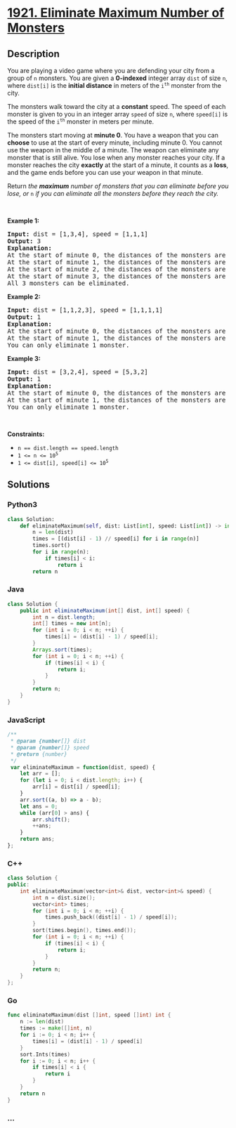 # [1921. Eliminate Maximum Number of Monsters](https://leetcode.com/problems/eliminate-maximum-number-of-monsters)



## Description

<p>You are playing a video game where you are defending your city from a group of <code>n</code> monsters. You are given a <strong>0-indexed</strong> integer array <code>dist</code> of size <code>n</code>, where <code>dist[i]</code> is the <strong>initial distance</strong> in meters of the <code>i<sup>th</sup></code> monster from the city.</p>

<p>The monsters walk toward the city at a <strong>constant</strong> speed. The speed of each monster is given to you in an integer array <code>speed</code> of size <code>n</code>, where <code>speed[i]</code> is the speed of the <code>i<sup>th</sup></code> monster in meters per minute.</p>

<p>The monsters start moving at <strong>minute 0</strong>. You have a weapon that you can <strong>choose</strong> to use at the start of every minute, including minute 0. You cannot use the weapon in the middle of a minute. The weapon can eliminate any monster that is still alive. You lose when any monster reaches your city. If a monster reaches the city <strong>exactly</strong> at the start of a minute, it counts as a <strong>loss</strong>, and the game ends before you can use your weapon in that minute.</p>

<p>Return <em>the <strong>maximum</strong> number of monsters that you can eliminate before you lose, or </em><code>n</code><em> if you can eliminate all the monsters before they reach the city.</em></p>

<p>&nbsp;</p>
<p><strong>Example 1:</strong></p>

<pre>
<strong>Input:</strong> dist = [1,3,4], speed = [1,1,1]
<strong>Output:</strong> 3
<strong>Explanation:</strong>
At the start of minute 0, the distances of the monsters are [1,3,4], you eliminate the first monster.
At the start of minute 1, the distances of the monsters are [X,2,3], you don&#39;t do anything.
At the start of minute 2, the distances of the monsters are [X,1,2], you eliminate the second monster.
At the start of minute 3, the distances of the monsters are [X,X,1], you eliminate the third monster.
All 3 monsters can be eliminated.</pre>

<p><strong>Example 2:</strong></p>

<pre>
<strong>Input:</strong> dist = [1,1,2,3], speed = [1,1,1,1]
<strong>Output:</strong> 1
<strong>Explanation:</strong>
At the start of minute 0, the distances of the monsters are [1,1,2,3], you eliminate the first monster.
At the start of minute 1, the distances of the monsters are [X,0,1,2], so you lose.
You can only eliminate 1 monster.
</pre>

<p><strong>Example 3:</strong></p>

<pre>
<strong>Input:</strong> dist = [3,2,4], speed = [5,3,2]
<strong>Output:</strong> 1
<strong>Explanation:</strong>
At the start of minute 0, the distances of the monsters are [3,2,4], you eliminate the first monster.
At the start of minute 1, the distances of the monsters are [X,0,2], so you lose.
You can only eliminate 1 monster.
</pre>

<p>&nbsp;</p>
<p><strong>Constraints:</strong></p>

<ul>
	<li><code>n == dist.length == speed.length</code></li>
	<li><code>1 &lt;= n &lt;= 10<sup>5</sup></code></li>
	<li><code>1 &lt;= dist[i], speed[i] &lt;= 10<sup>5</sup></code></li>
</ul>


## Solutions

<!-- tabs:start -->

### **Python3**

```python
class Solution:
    def eliminateMaximum(self, dist: List[int], speed: List[int]) -> int:
        n = len(dist)
        times = [(dist[i] - 1) // speed[i] for i in range(n)]
        times.sort()
        for i in range(n):
            if times[i] < i:
                return i
        return n
```

### **Java**

```java
class Solution {
    public int eliminateMaximum(int[] dist, int[] speed) {
        int n = dist.length;
        int[] times = new int[n];
        for (int i = 0; i < n; ++i) {
            times[i] = (dist[i] - 1) / speed[i];
        }
        Arrays.sort(times);
        for (int i = 0; i < n; ++i) {
            if (times[i] < i) {
                return i;
            }
        }
        return n;
    }
}
```

### **JavaScript**

```js
/**
 * @param {number[]} dist
 * @param {number[]} speed
 * @return {number}
 */
 var eliminateMaximum = function(dist, speed) {
    let arr = [];
    for (let i = 0; i < dist.length; i++) {
        arr[i] = dist[i] / speed[i];
    }
    arr.sort((a, b) => a - b);
    let ans = 0;
    while (arr[0] > ans) {
        arr.shift();
        ++ans;
    }
    return ans;
};
```

### **C++**

```cpp
class Solution {
public:
    int eliminateMaximum(vector<int>& dist, vector<int>& speed) {
        int n = dist.size();
        vector<int> times;
        for (int i = 0; i < n; ++i) {
            times.push_back((dist[i] - 1) / speed[i]);
        }
        sort(times.begin(), times.end());
        for (int i = 0; i < n; ++i) {
            if (times[i] < i) {
                return i;
            }
        }
        return n;
    }
};
```

### **Go**

```go
func eliminateMaximum(dist []int, speed []int) int {
	n := len(dist)
	times := make([]int, n)
	for i := 0; i < n; i++ {
		times[i] = (dist[i] - 1) / speed[i]
	}
	sort.Ints(times)
	for i := 0; i < n; i++ {
		if times[i] < i {
			return i
		}
	}
	return n
}
```

### **...**

```

```

<!-- tabs:end -->
